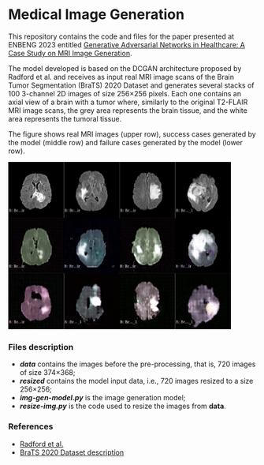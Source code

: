 # Medical Image Generation
This repository contains the code and files for the paper presented at ENBENG 2023 entitled [Generative Adversarial Networks in Healthcare: A Case Study on MRI Image Generation](https://ieeexplore.ieee.org/document/10175330).

The model developed is based on the DCGAN architecture proposed by Radford et al. and receives as input real MRI image scans of the Brain Tumor Segmentation (BraTS) 2020 Dataset and generates several stacks of 100 3-channel 2D images of size 256×256 pixels. Each one contains an axial view of a brain with a tumor where, similarly to the original T2-FLAIR MRI image scans, the grey area represents the brain tissue, and the white area represents the tumoral tissue.

The figure shows real MRI images (upper row), success cases generated by the model (middle row) and failure cases generated by the model (lower row).

<img src="/results.png" width="452" height="339" />

### Files description

- ***data*** contains the images before the pre-processing, that is, 720 images of size 374×368;
- ***resized*** contains the model input data, i.e., 720 images resized to a size 256×256;
- ***img-gen-model.py*** is the image generation model;
- ***resize-img.py*** is the code used to resize the images from **data**.


### References

- [Radford et al.](https://arxiv.org/abs/1511.06434)
- [BraTS 2020 Dataset description](https://www.med.upenn.edu/cbica/brats2020/data.html.)
